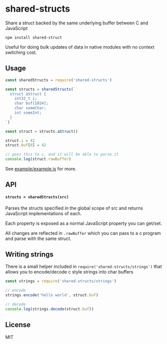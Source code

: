 # shared-structs

Share a struct backed by the same underlying buffer between C and JavaScript

```
npm install shared-struct
```

Useful for doing bulk updates of data in native modules with no context switching cost.

## Usage

``` js
const sharedStructs = require('shared-structs')

const structs = sharedStructs(`
  struct aStruct {
    int32_t i;
    char buf[1024];
    char someChar;
    int someInt;
  }
`)

const struct = structs.aStruct()

struct.i = 42
struct.buf[0] = 42

// pass this to c, and it will be able to parse it
console.log(struct.rawBuffer)
```

See [example/example.js](example/example.js) for more.

## API

#### `structs = sharedStructs(src)`

Parses the structs specified in the global scope of src
and returns JavaScript implementations of each.

Each property is exposed as a normal JavaScript property you can
get/set.

All changes are reflected in `.rawBuffer` which you can pass to a c program
and parse with the same struct.

## Writing strings

There is a small helper included in `require('shared-structs/strings')` that
allows you to encode/decode c style strings into char buffers

```js
const strings = require('shared-structs/strings')

// encode
strings.encode('hello world', struct.buf)

// decode
console.log(strings.decode(struct.buf))
```

## License

MIT
